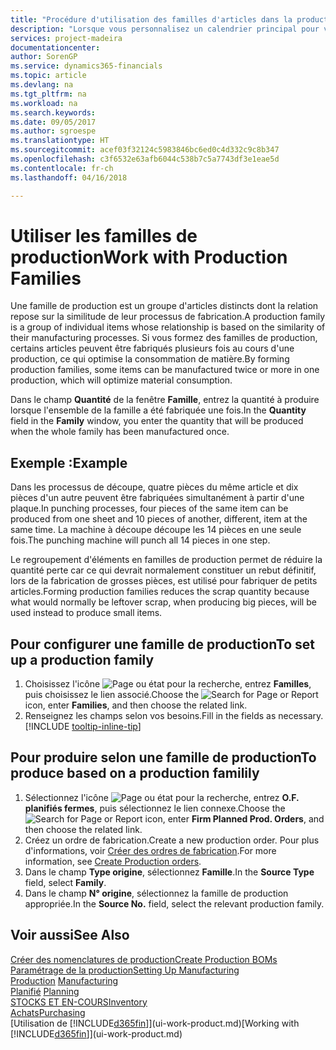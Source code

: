 ```yaml
---
title: "Procédure d'utilisation des familles d'articles dans la production | Microsoft Docs"
description: "Lorsque vous personnalisez un calendrier principal pour votre société ou pour l'un de ses partenaires commerciaux, votre tâche consiste essentiellement à modifier le statut des jours ouvrés et chômés."
services: project-madeira
documentationcenter: 
author: SorenGP
ms.service: dynamics365-financials
ms.topic: article
ms.devlang: na
ms.tgt_pltfrm: na
ms.workload: na
ms.search.keywords: 
ms.date: 09/05/2017
ms.author: sgroespe
ms.translationtype: HT
ms.sourcegitcommit: acef03f32124c5983846bc6ed0c4d332c9c8b347
ms.openlocfilehash: c3f6532e63afb6044c538b7c5a7743df3e1eae5d
ms.contentlocale: fr-ch
ms.lasthandoff: 04/16/2018

---
```

# <a name="work-with-production-families"></a><span data-ttu-id="9e6f9-103">Utiliser les familles de production</span><span class="sxs-lookup"><span data-stu-id="9e6f9-103">Work with Production Families</span></span>
<span data-ttu-id="9e6f9-104">Une famille de production est un groupe d'articles distincts dont la relation repose sur la similitude de leur processus de fabrication.</span><span class="sxs-lookup"><span data-stu-id="9e6f9-104">A production family is a group of individual items whose relationship is based on the similarity of their manufacturing processes.</span></span> <span data-ttu-id="9e6f9-105">Si vous formez des familles de production, certains articles peuvent être fabriqués plusieurs fois au cours d'une production, ce qui optimise la consommation de matière.</span><span class="sxs-lookup"><span data-stu-id="9e6f9-105">By forming production families, some items can be manufactured twice or more in one production, which will optimize material consumption.</span></span>

<span data-ttu-id="9e6f9-106">Dans le champ **Quantité** de la fenêtre **Famille**, entrez la quantité à produire lorsque l'ensemble de la famille a été fabriquée une fois.</span><span class="sxs-lookup"><span data-stu-id="9e6f9-106">In the **Quantity** field in the **Family** window, you enter the quantity that will be produced when the whole family has been manufactured once.</span></span>

## <a name="example"></a><span data-ttu-id="9e6f9-107">Exemple :</span><span class="sxs-lookup"><span data-stu-id="9e6f9-107">Example</span></span>
<span data-ttu-id="9e6f9-108">Dans les processus de découpe, quatre pièces du même article et dix pièces d'un autre peuvent être fabriquées simultanément à partir d'une plaque.</span><span class="sxs-lookup"><span data-stu-id="9e6f9-108">In punching processes, four pieces of the same item can be produced from one sheet and 10 pieces of another, different, item at the same time.</span></span> <span data-ttu-id="9e6f9-109">La machine à découpe découpe les 14 pièces en une seule fois.</span><span class="sxs-lookup"><span data-stu-id="9e6f9-109">The punching machine will punch all 14 pieces in one step.</span></span>

<span data-ttu-id="9e6f9-110">Le regroupement d'éléments en familles de production permet de réduire la quantité perte car ce qui devrait normalement constituer un rebut définitif, lors de la fabrication de grosses pièces, est utilisé pour fabriquer de petits articles.</span><span class="sxs-lookup"><span data-stu-id="9e6f9-110">Forming production families reduces the scrap quantity because what would normally be leftover scrap, when producing big pieces, will be used instead to produce small items.</span></span>

## <a name="to-set-up-a-production-family"></a><span data-ttu-id="9e6f9-111">Pour configurer une famille de production</span><span class="sxs-lookup"><span data-stu-id="9e6f9-111">To set up a production family</span></span>
1. <span data-ttu-id="9e6f9-112">Choisissez l'icône ![Page ou état pour la recherche](media/ui-search/search_small.png "Page ou état pour la recherche"), entrez **Familles**, puis choisissez le lien associé.</span><span class="sxs-lookup"><span data-stu-id="9e6f9-112">Choose the ![Search for Page or Report](media/ui-search/search_small.png "Search for Page or Report icon") icon, enter **Families**, and then choose the related link.</span></span>
2. <span data-ttu-id="9e6f9-113">Renseignez les champs selon vos besoins.</span><span class="sxs-lookup"><span data-stu-id="9e6f9-113">Fill in the fields as necessary.</span></span> [!INCLUDE [tooltip-inline-tip](includes/tooltip-inline-tip_md.md)]

## <a name="to-produce-based-on-a-production-familily"></a><span data-ttu-id="9e6f9-114">Pour produire selon une famille de production</span><span class="sxs-lookup"><span data-stu-id="9e6f9-114">To produce based on a production familily</span></span>
1. <span data-ttu-id="9e6f9-115">Sélectionnez l'icône ![Page ou état pour la recherche](media/ui-search/search_small.png "Page ou état pour la recherche"), entrez **O.F. planifiés fermes**, puis sélectionnez le lien connexe.</span><span class="sxs-lookup"><span data-stu-id="9e6f9-115">Choose the ![Search for Page or Report](media/ui-search/search_small.png "Search for Page or Report icon") icon, enter **Firm Planned Prod. Orders**, and then choose the related link.</span></span>
2. <span data-ttu-id="9e6f9-116">Créez un ordre de fabrication.</span><span class="sxs-lookup"><span data-stu-id="9e6f9-116">Create a new production order.</span></span> <span data-ttu-id="9e6f9-117">Pour plus d'informations, voir [Créer des ordres de fabrication](production-how-to-create-production-orders.md).</span><span class="sxs-lookup"><span data-stu-id="9e6f9-117">For more information, see [Create Production orders](production-how-to-create-production-orders.md).</span></span>
3. <span data-ttu-id="9e6f9-118">Dans le champ **Type origine**, sélectionnez **Famille**.</span><span class="sxs-lookup"><span data-stu-id="9e6f9-118">In the **Source Type** field, select **Family**.</span></span>  
4. <span data-ttu-id="9e6f9-119">Dans le champ **N° origine**, sélectionnez la famille de production appropriée.</span><span class="sxs-lookup"><span data-stu-id="9e6f9-119">In the **Source No.** field, select the relevant production family.</span></span>

## <a name="see-also"></a><span data-ttu-id="9e6f9-120">Voir aussi</span><span class="sxs-lookup"><span data-stu-id="9e6f9-120">See Also</span></span>
[<span data-ttu-id="9e6f9-121">Créer des nomenclatures de production</span><span class="sxs-lookup"><span data-stu-id="9e6f9-121">Create Production BOMs</span></span>](production-how-to-create-production-boms.md)  
[<span data-ttu-id="9e6f9-122">Paramétrage de la production</span><span class="sxs-lookup"><span data-stu-id="9e6f9-122">Setting Up Manufacturing</span></span>](production-configure-production-processes.md)  
<span data-ttu-id="9e6f9-123">[Production](production-manage-manufacturing.md)  </span><span class="sxs-lookup"><span data-stu-id="9e6f9-123">[Manufacturing](production-manage-manufacturing.md)  </span></span>  
<span data-ttu-id="9e6f9-124">[Planifié](production-planning.md) </span><span class="sxs-lookup"><span data-stu-id="9e6f9-124">[Planning](production-planning.md) </span></span>  
[<span data-ttu-id="9e6f9-125">STOCKS ET EN-COURS</span><span class="sxs-lookup"><span data-stu-id="9e6f9-125">Inventory</span></span>](inventory-manage-inventory.md)  
[<span data-ttu-id="9e6f9-126">Achats</span><span class="sxs-lookup"><span data-stu-id="9e6f9-126">Purchasing</span></span>](purchasing-manage-purchasing.md)  
<span data-ttu-id="9e6f9-127">[Utilisation de [!INCLUDE[d365fin](includes/d365fin_md.md)]](ui-work-product.md)</span><span class="sxs-lookup"><span data-stu-id="9e6f9-127">[Working with [!INCLUDE[d365fin](includes/d365fin_md.md)]](ui-work-product.md)</span></span>

